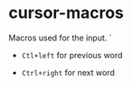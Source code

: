 cursor-macros
=============
Macros used for the input. `

* `Ctl+left` for previous word

* `Ctrl+right` for next word
